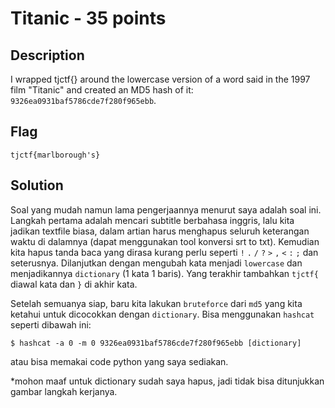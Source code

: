 # Titanic - 35 points
## Description
I wrapped tjctf{} around the lowercase version of a word said in the 1997 film "Titanic" and created an MD5 hash of it: `9326ea0931baf5786cde7f280f965ebb`.
## Flag
```
tjctf{marlborough's}
```
## Solution
Soal yang mudah namun lama pengerjaannya menurut saya adalah soal ini. Langkah pertama adalah mencari subtitle berbahasa inggris, lalu kita jadikan textfile biasa, dalam artian harus menghapus seluruh keterangan waktu di dalamnya (dapat menggunakan tool konversi srt to txt). Kemudian kita hapus tanda baca yang dirasa kurang perlu seperti `!` `.` `/` `?` `>` `,` `<` `:` `;` dan seterusnya. Dilanjutkan dengan mengubah kata menjadi `lowercase` dan menjadikannya `dictionary` (1 kata 1 baris). Yang terakhir tambahkan `tjctf{` diawal kata dan `}` di akhir kata.

Setelah semuanya siap, baru kita lakukan `bruteforce` dari `md5` yang kita ketahui untuk dicocokkan dengan `dictionary`. Bisa menggunakan `hashcat` seperti dibawah ini:
```
$ hashcat -a 0 -m 0 9326ea0931baf5786cde7f280f965ebb [dictionary]
```
atau bisa memakai code python yang saya sediakan.

*mohon maaf untuk dictionary sudah saya hapus, jadi tidak bisa ditunjukkan gambar langkah kerjanya.
